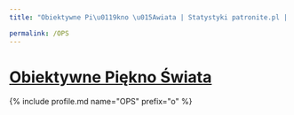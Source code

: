 ```yaml
---
title: "Obiektywne Pi\u0119kno \u015Awiata | Statystyki patronite.pl | Patromierz"

permalink: /OPS
---
```


# [Obiektywne Piękno Świata](https://patronite.pl/OPS)

{% include profile.md name="OPS" prefix="o" %}
